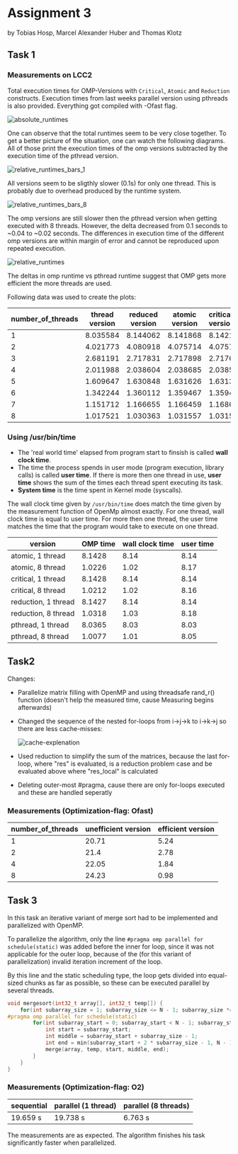 # Assignment 3

by Tobias Hosp, Marcel Alexander Huber and Thomas Klotz

## Task 1

### Measurements on LCC2

Total execution times for OMP-Versions with ```Critical```, ```Atomic``` and ```Reduction``` constructs. Execution times from last weeks parallel version using pthreads is also provided. Everything got compiled with -Ofast flag. 

![absolute_runtimes](task1/plots/absolute_runtimes.png)

One can observe that the total runtimes seem to be very close together. To get a better picture of the situation, one can watch the following diagrams. All of those print the execution times of the omp versions subtracted by the execution time of the pthread version.

![relative_runtimes_bars_1](task1/plots/relative_runtimes_bars_1.png)

All versions seem to be sligthly slower (0.1s) for only one thread. This is probably due to overhead produced by the runtime system. 

![relative_runtimes_bars_8](task1/plots/relative_runtimes_bars_8.png)

The omp versions are still slower then the pthread version when getting executed with 8 threads. However, the delta decreased from 0.1 seconds to ~0.04 to ~0.02 seconds. The differences in execution time of the different omp versions are within margin of error and cannot be reproduced upon repeated execution. 

![relative_runtimes](task1/plots/relative_runtimes.png)

The deltas in omp runtime vs pthread runtime suggest that OMP gets more efficient the more threads are used.

Following data was used to create the plots:

| number_of_threads | thread version | reduced version | atomic version | critical version |
| ----------------- | -------------- | --------------- | -------------- | :--------------- |
| 1                 | 8.035584       | 8.144062        | 8.141868       | 8.142125         |
| 2                 | 4.021773       | 4.080918        | 4.075714       | 4.075752         |
| 3                 | 2.681191       | 2.717831        | 2.717898       | 2.717617         |
| 4                 | 2.011988       | 2.038604        | 2.038685       | 2.038528         |
| 5                 | 1.609647       | 1.630848        | 1.631626       | 1.631307         |
| 6                 | 1.342244       | 1.360112        | 1.359467       | 1.359431         |
| 7                 | 1.151712       | 1.166655        | 1.166459       | 1.168626         |
| 8                 | 1.017521       | 1.030363        | 1.031557       | 1.031552         |

### Using /usr/bin/time

- The 'real world time' elapsed from program start to finsish is called **wall clock time**.
- The time the process spends in user mode (program execution, library calls) is called **user time**. If there is more then one thread in use, **user time** shows the sum of the times each thread spent executing its task.
- **System time** is the time spent in Kernel mode (syscalls).

The wall clock time given by ```/usr/bin/time``` does match the time given by the measurement function of OpenMp almost exactly.
For one thread, wall clock time  is equal to user time. For more then one thread, the user time matches the time that the program would take to execute on one thread. 



| version             | OMP time | wall clock time | user time |
| ------------------- | -------- | --------------- | --------- |
| atomic, 1 thread    | 8.1428   | 8.14            | 8.14      |
| atomic, 8 thread    | 1.0226   | 1.02            | 8.17      |
| critical, 1 thread  | 8.1428   | 8.14            | 8.14      |
| critical, 8 thread  | 1.0212   | 1.02            | 8.16      |
| reduction, 1 thread | 8.1427   | 8.14            | 8.14      |
| reduction, 8 thread | 1.0318   | 1.03            | 8.18      |
| pthread, 1 thread   | 8.0365   | 8.03            | 8.03      |
| pthread, 8 thread   | 1.0077   | 1.01            | 8.05      |



## Task2

Changes:

* Parallelize matrix filling with OpenMP and using threadsafe rand_r() function (doesn't help the measured time, cause Measuring begins afterwards)

* Changed the sequence of the nested for-loops from i->j->k to i->k->j so there are less cache-misses:

  ![cache-explenation](task2/cache-explenation.PNG)

* Used reduction to simplify the sum of the matrices, because the last for-loop, where "res" is evaluated, is a reduction problem case and be evaluated above where "res_local" is calculated

* Deleting outer-most #pragma, cause there are only for-loops executed and these are handled seperatly



### Measurements (Optimization-flag: Ofast)

| number_of_threads | unefficient version | efficient version |
| ----------------- | ------------------- | ----------------- |
| 1                 | 20.71               | 5.24              |
| 2                 | 21.4                | 2.78              |
| 4                 | 22.05               | 1.84              |
| 8                 | 24.23               | 0.98              |

## Task 3



In this task an iterative variant of merge sort had to be implemented and parallelized with OpenMP.

To parallelize the algorithm, only the line  ``#pragma omp parallel for schedule(static)`` was added before the inner for loop, since it was not applicable for the outer loop, because of the (for this variant of parallelization) invalid iteration increment of the loop. 

By this line and the static scheduling type, the loop gets divided into equal-sized chunks as far as possible, so these can be executed parallel by several threads.

```c
void mergesort(int32_t array[], int32_t temp[]) {
	for(int subarray_size = 1; subarray_size <= N - 1; subarray_size *= 2) {
#pragma omp parallel for schedule(static)
		for(int subarray_start = 0; subarray_start < N - 1; subarray_start += 2 * subarray_size) {
			int start = subarray_start;
			int middle = subarray_start + subarray_size - 1;
			int end = min(subarray_start + 2 * subarray_size - 1, N - 1);
			merge(array, temp, start, middle, end);
		}
	}
}
```

### Measurements (Optimization-flag: O2)

| sequential | parallel (1 thread) | parallel (8 threads) |
| ---------- | ------------------- | -------------------- |
| 19.659 s   | 19.738 s            | 6.763 s              |

The measurements are as expected. The algorithm finishes his task significantly faster when parallelized.

